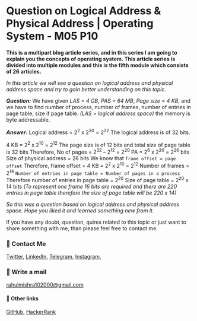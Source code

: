 # Question on Logical Address & Physical Address | Operating System - M05 P10

**This is a multipart blog article series, and in this series I am going to explain you the concepts of operating system. This article series is divided into multiple modules and this is the fifth module which consists of 26 articles.**

_In this article we will see a question on logical address and physical address space and try to gain better understanding on this topic._

***Question:*** We have given _LAS = 4 GB_, _PAS = 64 MB_, _Page size = 4 KB_, and we have to find number of process, number of frames, number of entries in page table, size if page table. _(LAS = logical address space)_ the memory is byte addressable.

***Answer:*** Logical address = 2<sup>2</sup> x 2<sup>30</sup> = 2<sup>32</sup>
The logical address is of 32 bits.

4 KB = 2<sup>2</sup> x 2<sup>10</sup> = 2<sup>12</sup>
The page size is of 12 bits and total size of page table is 32 bits 
Therefore, No of pages = 2<sup>32</sup> – 2<sup>12</sup> = 2<sup>20</sup>
PA = 2<sup>6</sup> x 2<sup>20</sup> = 2<sup>26</sup> bits
Size of physical address = 26 bits
We know that `frame offset = page offset`
Therefore, frame offset = 4 KB = 2<sup>2</sup> x 2<sup>10</sup> = 2<sup>12</sup>
Number of frames = 2<sup>14</sup>
`Number of entries in page table = Number of pages in a process`
Therefore number of entries in page table = 2<sup>20</sup>
Size of page table = 2<sup>20</sup> x 14 bits _(To represent one frame 16 bits are required and there are 220 entries in page table therefore the size of page table will be 220 x 14)_

_So this was a question based on logical address and physical address space. Hope you liked it and learned something new from it._

If you have any doubt, question, quires related to this topic or just want to share something with me, than please feel free to contact me.

### 📱 Contact Me

[Twitter](https://twitter.com/r_mishra10),
[LinkedIn](https://www.linkedin.com/in/rahul-mishra-66210b185),
[Telegram](https://t.me/rahul_mishra10),
[Instagram](https://www.instagram.com/rahul_mishra10/?hl=en),

### 📧 Write a mail
<rahulmishra102000@gmail.com>

#### 🚀 Other links

[GitHub](https://github.com/rahulMishra05),
[HackerRank](https://www.hackerrank.com/rahulmishra10201)